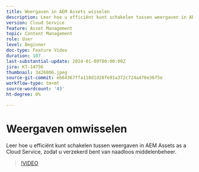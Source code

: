 ```yaml
---
title: Weergaven in AEM Assets wisselen
description: Leer hoe u efficiënt kunt schakelen tussen weergaven in AEM Assets as a Cloud Service, zodat u verzekerd bent van naadloos middelenbeheer.
version: Cloud Service
feature: Asset Management
topic: Content Management
role: User
level: Beginner
doc-type: Feature Video
duration: 107
last-substantial-update: 2024-01-09T00:00:00Z
jira: KT-14756
thumbnail: 3426806.jpeg
source-git-commit: eb64367ffa110d1d28fe91a372c724a476e36f5e
workflow-type: tm+mt
source-wordcount: '43'
ht-degree: 0%

---
```



# Weergaven omwisselen

Leer hoe u efficiënt kunt schakelen tussen weergaven in AEM Assets as a Cloud Service, zodat u verzekerd bent van naadloos middelenbeheer.

>[!VIDEO](https://video.tv.adobe.com/v/3426806/?learn=on)
